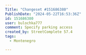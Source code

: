 ```yaml
---
Title: "Changeset #151686380"
PublishDate: "2024-05-22T16:53:36Z"
id: 151686380
user: bulochka777
comment: Specify parking access
created_by: StreetComplete 57.4
tags:
  - Montenegro

---
```

